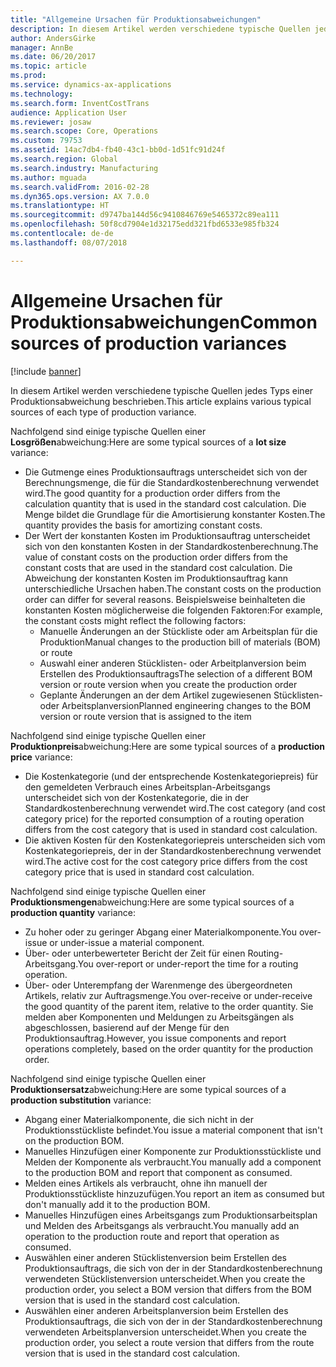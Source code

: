 ```yaml
---
title: "Allgemeine Ursachen für Produktionsabweichungen"
description: In diesem Artikel werden verschiedene typische Quellen jedes Typs einer Produktionsabweichung beschrieben.
author: AndersGirke
manager: AnnBe
ms.date: 06/20/2017
ms.topic: article
ms.prod: 
ms.service: dynamics-ax-applications
ms.technology: 
ms.search.form: InventCostTrans
audience: Application User
ms.reviewer: josaw
ms.search.scope: Core, Operations
ms.custom: 79753
ms.assetid: 14ac7db4-fb40-43c1-bb0d-1d51fc91d24f
ms.search.region: Global
ms.search.industry: Manufacturing
ms.author: mguada
ms.search.validFrom: 2016-02-28
ms.dyn365.ops.version: AX 7.0.0
ms.translationtype: HT
ms.sourcegitcommit: d9747ba144d56c9410846769e5465372c89ea111
ms.openlocfilehash: 50f8cd7904e1d32175edd321fbd6533e985fb324
ms.contentlocale: de-de
ms.lasthandoff: 08/07/2018

---
```


# <a name="common-sources-of-production-variances"></a><span data-ttu-id="92683-103">Allgemeine Ursachen für Produktionsabweichungen</span><span class="sxs-lookup"><span data-stu-id="92683-103">Common sources of production variances</span></span>

[!include [banner](../includes/banner.md)]

<span data-ttu-id="92683-104">In diesem Artikel werden verschiedene typische Quellen jedes Typs einer Produktionsabweichung beschrieben.</span><span class="sxs-lookup"><span data-stu-id="92683-104">This article explains various typical sources of each type of production variance.</span></span> 

<span data-ttu-id="92683-105">Nachfolgend sind einige typische Quellen einer **Losgrößen**abweichung:</span><span class="sxs-lookup"><span data-stu-id="92683-105">Here are some typical sources of a **lot size** variance:</span></span>

-   <span data-ttu-id="92683-106">Die Gutmenge eines Produktionsauftrags unterscheidet sich von der Berechnungsmenge, die für die Standardkostenberechnung verwendet wird.</span><span class="sxs-lookup"><span data-stu-id="92683-106">The good quantity for a production order differs from the calculation quantity that is used in the standard cost calculation.</span></span> <span data-ttu-id="92683-107">Die Menge bildet die Grundlage für die Amortisierung konstanter Kosten.</span><span class="sxs-lookup"><span data-stu-id="92683-107">The quantity provides the basis for amortizing constant costs.</span></span>
-   <span data-ttu-id="92683-108">Der Wert der konstanten Kosten im Produktionsauftrag unterscheidet sich von den konstanten Kosten in der Standardkostenberechnung.</span><span class="sxs-lookup"><span data-stu-id="92683-108">The value of constant costs on the production order differs from the constant costs that are used in the standard cost calculation.</span></span> <span data-ttu-id="92683-109">Die Abweichung der konstanten Kosten im Produktionsauftrag kann unterschiedliche Ursachen haben.</span><span class="sxs-lookup"><span data-stu-id="92683-109">The constant costs on the production order can differ for several reasons.</span></span> <span data-ttu-id="92683-110">Beispielsweise beinhalteten die konstanten Kosten möglicherweise die folgenden Faktoren:</span><span class="sxs-lookup"><span data-stu-id="92683-110">For example, the constant costs might reflect the following factors:</span></span>
    -   <span data-ttu-id="92683-111">Manuelle Änderungen an der Stückliste oder am Arbeitsplan für die Produktion</span><span class="sxs-lookup"><span data-stu-id="92683-111">Manual changes to the production bill of materials (BOM) or route</span></span>
    -   <span data-ttu-id="92683-112">Auswahl einer anderen Stücklisten- oder Arbeitplanversion beim Erstellen des Produktionsauftrags</span><span class="sxs-lookup"><span data-stu-id="92683-112">The selection of a different BOM version or route version when you create the production order</span></span>
    -   <span data-ttu-id="92683-113">Geplante Änderungen an der dem Artikel zugewiesenen Stücklisten- oder Arbeitsplanversion</span><span class="sxs-lookup"><span data-stu-id="92683-113">Planned engineering changes to the BOM version or route version that is assigned to the item</span></span>

<span data-ttu-id="92683-114">Nachfolgend sind einige typische Quellen einer **Produktionpreis**abweichung:</span><span class="sxs-lookup"><span data-stu-id="92683-114">Here are some typical sources of a **production price** variance:</span></span>

-   <span data-ttu-id="92683-115">Die Kostenkategorie (und der entsprechende Kostenkategoriepreis) für den gemeldeten Verbrauch eines Arbeitsplan-Arbeitsgangs unterscheidet sich von der Kostenkategorie, die in der Standardkostenberechnung verwendet wird.</span><span class="sxs-lookup"><span data-stu-id="92683-115">The cost category (and cost category price) for the reported consumption of a routing operation differs from the cost category that is used in standard cost calculation.</span></span>
-   <span data-ttu-id="92683-116">Die aktiven Kosten für den Kostenkategoriepreis unterscheiden sich vom Kostenkategoriepreis, der in der Standardkostenberechnung verwendet wird.</span><span class="sxs-lookup"><span data-stu-id="92683-116">The active cost for the cost category price differs from the cost category price that is used in standard cost calculation.</span></span>

<span data-ttu-id="92683-117">Nachfolgend sind einige typische Quellen einer **Produktionsmengen**abweichung:</span><span class="sxs-lookup"><span data-stu-id="92683-117">Here are some typical sources of a **production quantity** variance:</span></span>

-   <span data-ttu-id="92683-118">Zu hoher oder zu geringer Abgang einer Materialkomponente.</span><span class="sxs-lookup"><span data-stu-id="92683-118">You over-issue or under-issue a material component.</span></span>
-   <span data-ttu-id="92683-119">Über- oder unterbewerteter Bericht der Zeit für einen Routing-Arbeitsgang.</span><span class="sxs-lookup"><span data-stu-id="92683-119">You over-report or under-report the time for a routing operation.</span></span>
-   <span data-ttu-id="92683-120">Über- oder Unterempfang der Warenmenge des übergeordneten Artikels, relativ zur Auftragsmenge.</span><span class="sxs-lookup"><span data-stu-id="92683-120">You over-receive or under-receive the good quantity of the parent item, relative to the order quantity.</span></span> <span data-ttu-id="92683-121">Sie melden aber Komponenten und Meldungen zu Arbeitsgängen als abgeschlossen, basierend auf der Menge für den Produktionsauftrag.</span><span class="sxs-lookup"><span data-stu-id="92683-121">However, you issue components and report operations completely, based on the order quantity for the production order.</span></span>

<span data-ttu-id="92683-122">Nachfolgend sind einige typische Quellen einer **Produktionsersatz**abweichung:</span><span class="sxs-lookup"><span data-stu-id="92683-122">Here are some typical sources of a **production substitution** variance:</span></span>

-   <span data-ttu-id="92683-123">Abgang einer Materialkomponente, die sich nicht in der Produktionsstückliste befindet.</span><span class="sxs-lookup"><span data-stu-id="92683-123">You issue a material component that isn't on the production BOM.</span></span>
-   <span data-ttu-id="92683-124">Manuelles Hinzufügen einer Komponente zur Produktionsstückliste und Melden der Komponente als verbraucht.</span><span class="sxs-lookup"><span data-stu-id="92683-124">You manually add a component to the production BOM and report that component as consumed.</span></span>
-   <span data-ttu-id="92683-125">Melden eines Artikels als verbraucht, ohne ihn manuell der Produktionsstückliste hinzuzufügen.</span><span class="sxs-lookup"><span data-stu-id="92683-125">You report an item as consumed but don't manually add it to the production BOM.</span></span>
-   <span data-ttu-id="92683-126">Manuelles Hinzufügen eines Arbeitsgangs zum Produktionsarbeitsplan und Melden des Arbeitsgangs als verbraucht.</span><span class="sxs-lookup"><span data-stu-id="92683-126">You manually add an operation to the production route and report that operation as consumed.</span></span>
-   <span data-ttu-id="92683-127">Auswählen einer anderen Stücklistenversion beim Erstellen des Produktionsauftrags, die sich von der in der Standardkostenberechnung verwendeten Stücklistenversion unterscheidet.</span><span class="sxs-lookup"><span data-stu-id="92683-127">When you create the production order, you select a BOM version that differs from the BOM version that is used in the standard cost calculation.</span></span>
-   <span data-ttu-id="92683-128">Auswählen einer anderen Arbeitsplanversion beim Erstellen des Produktionsauftrags, die sich von der in der Standardkostenberechnung verwendeten Arbeitsplanversion unterscheidet.</span><span class="sxs-lookup"><span data-stu-id="92683-128">When you create the production order, you select a route version that differs from the route version that is used in the standard cost calculation.</span></span>





